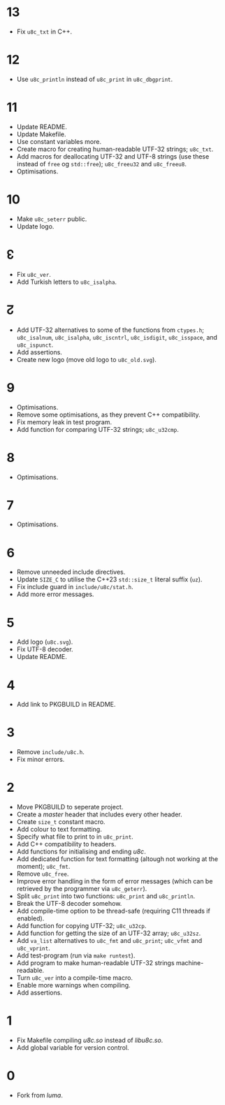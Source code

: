 # 13

* Fix `u8c_txt` in C++.

# 12

* Use `u8c_println` instead of `u8c_print` in `u8c_dbgprint`.

# 11

* Update README.
* Update Makefile.
* Use constant variables more.
* Create macro for creating human-readable UTF-32 strings; `u8c_txt`.
* Add macros for deallocating UTF-32 and UTF-8 strings (use these instead of `free` og `std::free`); `u8c_freeu32` and `u8c_freeu8`.
* Optimisations.

# 10

* Make `u8c_seterr` public.
* Update logo.

# ↋

* Fix `u8c_ver`.
* Add Turkish letters to `u8c_isalpha`.

# ↊

* Add UTF-32 alternatives to some of the functions from `ctypes.h`; `u8c_isalnum`, `u8c_isalpha`, `u8c_iscntrl`, `u8c_isdigit`, `u8c_isspace`, and `u8c_ispunct`.
* Add assertions.
* Create new logo (move old logo to `u8c_old.svg`).

# 9

* Optimisations.
* Remove some optimisations, as they prevent C++ compatibility.
* Fix memory leak in test program.
* Add function for comparing UTF-32 strings; `u8c_u32cmp`.

# 8

* Optimisations.

# 7

* Optimisations.

# 6

* Remove unneeded include directives.
* Update `SIZE_C` to utilise the C++23 `std::size_t` literal suffix (`uz`).
* Fix include guard in `include/u8c/stat.h`.
* Add more error messages.

# 5

* Add logo (`u8c.svg`).
* Fix UTF-8 decoder.
* Update README.

# 4

* Add link to PKGBUILD in README.

# 3

* Remove `include/u8c.h`.
* Fix minor errors.

# 2

* Move PKGBUILD to seperate project.
* Create a *master* header that includes every other header.
* Create `size_t` constant macro.
* Add colour to text formatting.
* Specify what file to print to in `u8c_print`.
* Add C++ compatibility to headers.
* Add functions for initialising and ending *u8c*.
* Add dedicated function for text formatting (altough not working at the moment); `u8c_fmt`.
* Remove `u8c_free`.
* Improve error handling in the form of error messages (which can be retrieved by the programmer via `u8c_geterr`).
* Split `u8c_print` into two functions: `u8c_print` and `u8c_println`.
* Break the UTF-8 decoder somehow.
* Add compile-time option to be thread-safe (requiring C11 threads if enabled).
* Add function for copying UTF-32; `u8c_u32cp`.
* Add function for getting the size of an UTF-32 array; `u8c_u32sz`.
* Add `va_list` alternatives to `u8c_fmt` and `u8c_print`; `u8c_vfmt` and `u8c_vprint`.
* Add test-program (run via `make runtest`).
* Add program to make human-readable UTF-32 strings machine-readable.
* Turn `u8c_ver` into a compile-time macro.
* Enable more warnings when compiling.
* Add assertions.

# 1

* Fix Makefile compiling *u8c.so* instead of *libu8c.so*.
* Add global variable for version control.

# 0

* Fork from *luma*.

